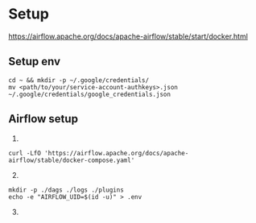 # Setup 

https://airflow.apache.org/docs/apache-airflow/stable/start/docker.html

## Setup env

```
cd ~ && mkdir -p ~/.google/credentials/
mv <path/to/your/service-account-authkeys>.json ~/.google/credentials/google_credentials.json
```

## Airflow setup

1. 

`curl -LfO 'https://airflow.apache.org/docs/apache-airflow/stable/docker-compose.yaml'`

2.

```
mkdir -p ./dags ./logs ./plugins
echo -e "AIRFLOW_UID=$(id -u)" > .env
```

3. 